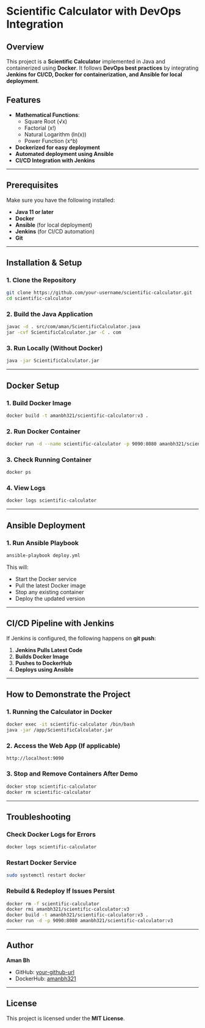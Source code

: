 # Scientific Calculator with DevOps Integration

## Overview
This project is a **Scientific Calculator** implemented in Java and containerized using **Docker**. It follows **DevOps best practices** by integrating **Jenkins for CI/CD, Docker for containerization, and Ansible for local deployment**.

## Features
- **Mathematical Functions**:
  - Square Root (√x)
  - Factorial (x!)
  - Natural Logarithm (ln(x))
  - Power Function (x^b)
- **Dockerized for easy deployment**
- **Automated deployment using Ansible**
- **CI/CD Integration with Jenkins**

---

## Prerequisites
Make sure you have the following installed:
- **Java 11 or later**
- **Docker**
- **Ansible** (for local deployment)
- **Jenkins** (for CI/CD automation)
- **Git**

---

## Installation & Setup

### **1. Clone the Repository**
```bash
git clone https://github.com/your-username/scientific-calculator.git
cd scientific-calculator
```

### **2. Build the Java Application**
```bash
javac -d . src/com/aman/ScientificCalculator.java
jar -cvf ScientificCalculator.jar -C . com
```

### **3. Run Locally (Without Docker)**
```bash
java -jar ScientificCalculator.jar
```

---

## Docker Setup

### **1. Build Docker Image**
```bash
docker build -t amanbh321/scientific-calculator:v3 .
```

### **2. Run Docker Container**
```bash
docker run -d --name scientific-calculator -p 9090:8080 amanbh321/scientific-calculator:v3
```

### **3. Check Running Container**
```bash
docker ps
```

### **4. View Logs**
```bash
docker logs scientific-calculator
```

---

## Ansible Deployment

### **1. Run Ansible Playbook**
```bash
ansible-playbook deploy.yml
```

This will:
- Start the Docker service
- Pull the latest Docker image
- Stop any existing container
- Deploy the updated version

---

## CI/CD Pipeline with Jenkins
If Jenkins is configured, the following happens on **git push**:
1. **Jenkins Pulls Latest Code**
2. **Builds Docker Image**
3. **Pushes to DockerHub**
4. **Deploys using Ansible**

---

## How to Demonstrate the Project
### **1. Running the Calculator in Docker**
```bash
docker exec -it scientific-calculator /bin/bash
java -jar /app/ScientificCalculator.jar
```

### **2. Access the Web App (If applicable)**
```
http://localhost:9090
```

### **3. Stop and Remove Containers After Demo**
```bash
docker stop scientific-calculator
docker rm scientific-calculator
```

---

## Troubleshooting
### **Check Docker Logs for Errors**
```bash
docker logs scientific-calculator
```

### **Restart Docker Service**
```bash
sudo systemctl restart docker
```

### **Rebuild & Redeploy If Issues Persist**
```bash
docker rm -f scientific-calculator
docker rmi amanbh321/scientific-calculator:v3
docker build -t amanbh321/scientific-calculator:v3 .
docker run -d -p 9090:8080 amanbh321/scientific-calculator:v3
```

---

## Author
**Aman Bh**
- GitHub: [your-github-url](https://github.com/your-username)
- DockerHub: [amanbh321](https://hub.docker.com/u/amanbh321)

---

## License
This project is licensed under the **MIT License**.

